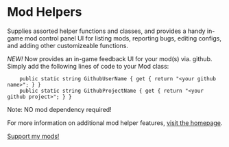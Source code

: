 # Mod Helpers

Supplies assorted helper functions and classes, and provides a handy in-game mod control panel UI for listing mods, reporting bugs, editing configs, and adding other customizeable functions.

*NEW!* Now provides an in-game feedback UI for your mod(s) via. github. Simply add the following lines of code to your Mod class:

```
    public static string GithubUserName { get { return "<your github name>"; } }
    public static string GithubProjectName { get { return "<your github project>"; } }
```

Note: NO mod dependency required!

For more information on additional mod helper features, [visit the homepage](https://forums.terraria.org/index.php?threads/mod-helpers-a-modders-mod-for-mods-and-modding.63670/).

[Support my mods!](https://www.patreon.com/hamstar0)